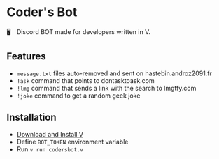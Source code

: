 # Coder's Bot

🖥️ Discord BOT made for developers written in V.

## Features

* `message.txt` files auto-removed and sent on hastebin.androz2091.fr
* `!ask` command that points to dontasktoask.com
* `!lmg` command that sends a link with the search to lmgtfy.com
* `!joke` command to get a random geek joke

## Installation

* [Download and Install V](https://vlang.io/)
* Define `BOT_TOKEN` environment variable
* Run `v run codersbot.v`
